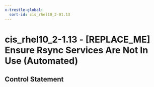 ```yaml
---
x-trestle-global:
  sort-id: cis_rhel10_2-01.13
---
```


# cis_rhel10_2-1.13 - \[REPLACE_ME\] Ensure Rsync Services Are Not In Use (Automated)

## Control Statement
